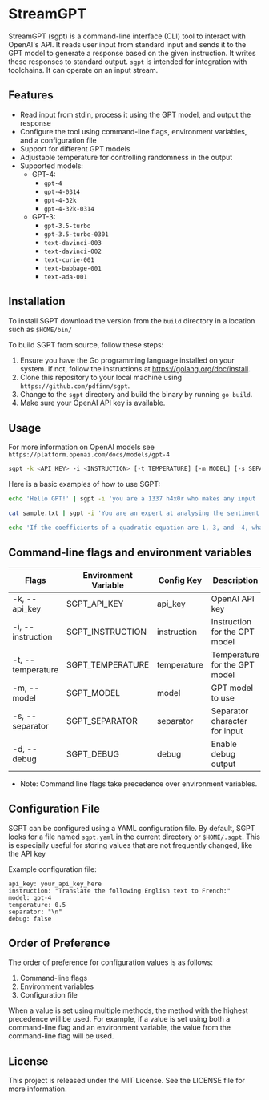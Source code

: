# StreamGPT
StreamGPT (sgpt) is a command-line interface (CLI) tool to interact with OpenAI's API. It reads user input from standard input and sends it to the GPT model to generate a response based on the given instruction.  It writes these responses to standard output.  `sgpt` is intended for integration with toolchains.  It can operate on an input stream.

## Features

- Read input from stdin, process it using the GPT model, and output the response
- Configure the tool using command-line flags, environment variables, and a configuration file
- Support for different GPT models
- Adjustable temperature for controlling randomness in the output
- Supported models:
    - GPT-4:
        - `gpt-4`
        - `gpt-4-0314`
        - `gpt-4-32k`
        - `gpt-4-32k-0314`
    - GPT-3:
        - `gpt-3.5-turbo`
        - `gpt-3.5-turbo-0301`
        - `text-davinci-003`
        - `text-davinci-002`
        - `text-curie-001`
        - `text-babbage-001`
        - `text-ada-001`

## Installation

To install SGPT download the version from the `build` directory in a location such as `$HOME/bin/`

To build SGPT from source, follow these steps:

1. Ensure you have the Go programming language installed on your system. If not, follow the instructions at https://golang.org/doc/install.
2. Clone this repository to your local machine using `https://github.com/pdfinn/sgpt`.
3. Change to the `sgpt` directory and build the binary by running `go build`.
4. Make sure your OpenAI API key is available.

## Usage

For more information on OpenAI models see `https://platform.openai.com/docs/models/gpt-4`

```sh
sgpt -k <API_KEY> -i <INSTRUCTION> [-t TEMPERATURE] [-m MODEL] [-s SEPARATOR] [-d]
```

Here is a basic examples of how to use SGPT:

```sh
echo 'Hello GPT!' | sgpt -i 'you are a 1337 h4x0r who makes any input '1337'' -k <API_KEY>
```

```sh
cat sample.txt | sgpt -i 'You are an expert at analysing the sentiment of English statements. Analyze the sentiment and express it as an emoji.' -k <API_KEY>
```

```sh
echo 'If the coefficients of a quadratic equation are 1, 3, and -4, what are the roots of the equation?' | sgpt -i 'Answer the following question:' -k <API_KEY>
```

## Command-line flags and environment variables

| Flags              | Environment Variable	         | Config Key      | 	Description	                  | Default |
|--------------------|-------------------|-----------------|--------------------------------|---------|
| -k, --api_key	     | SGPT_API_KEY      | 	api_key	 | OpenAI API key                        | (none)  |
| -i, --instruction	 | SGPT_INSTRUCTION	 | instruction	    | Instruction for the GPT model  | 	(none) |
| -t, --temperature	 | SGPT_TEMPERATURE	 | temperature     | 	Temperature for the GPT model | 	0.5    |
| -m, --model	       | SGPT_MODEL	       | model           | GPT model to use	              | gpt-4   |
| -s, --separator    | 	SGPT_SEPARATOR   | 	separator      | 	Separator character for input | 	\n     |
| -d, --debug        | SGPT_DEBUG        | 	debug          | 	Enable debug output	          | false   |

- Note: Command line flags take precedence over environment variables.

## Configuration File
SGPT can be configured using a YAML configuration file. By default, SGPT looks for a file named `sgpt.yaml` in the current directory or `$HOME/.sgpt`.  This is especially useful for storing values that are not frequently changed, like the API key

Example configuration file:

```
api_key: your_api_key_here
instruction: "Translate the following English text to French:"
model: gpt-4
temperature: 0.5
separator: "\n"
debug: false
```

## Order of Preference
The order of preference for configuration values is as follows:

1. Command-line flags
2. Environment variables
3. Configuration file

When a value is set using multiple methods, the method with the highest precedence will be used. For example, if a value is set using both a command-line flag and an environment variable, the value from the command-line flag will be used.

## License

This project is released under the MIT License. See the LICENSE file for more information.
